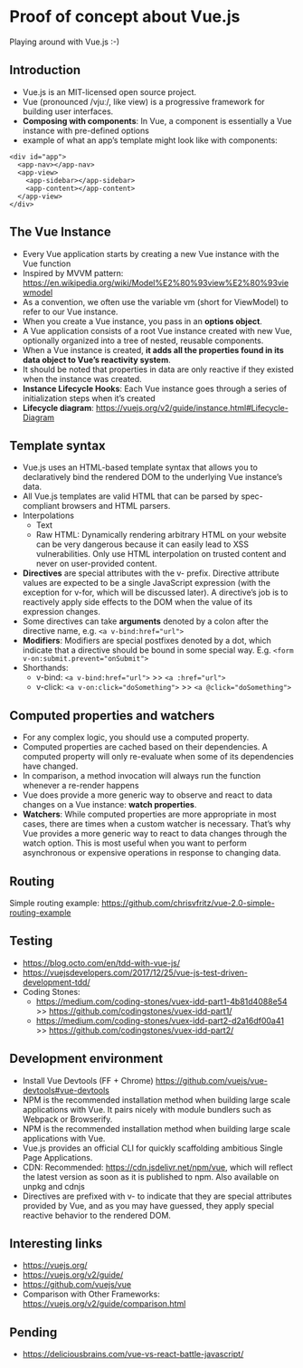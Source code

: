 # Proof of concept about Vue.js
Playing around with Vue.js :-)

## Introduction
* Vue.js is an MIT-licensed open source project.
* Vue (pronounced /vjuː/, like view) is a progressive framework for building user interfaces.
* **Composing with components**: In Vue, a component is essentially a Vue instance with pre-defined options
* example of what an app’s template might look like with components:
```
<div id="app">
  <app-nav></app-nav>
  <app-view>
    <app-sidebar></app-sidebar>
    <app-content></app-content>
  </app-view>
</div>
```

## The Vue Instance
* Every Vue application starts by creating a new Vue instance with the Vue function
* Inspired by MVVM pattern: https://en.wikipedia.org/wiki/Model%E2%80%93view%E2%80%93viewmodel
* As a convention, we often use the variable vm (short for ViewModel) to refer to our Vue instance.
* When you create a Vue instance, you pass in an **options object**.
* A Vue application consists of a root Vue instance created with new Vue, optionally organized into a tree of nested, reusable components.
* When a Vue instance is created, **it adds all the properties found in its data object to Vue’s reactivity system**.
* It should be noted that properties in data are only reactive if they existed when the instance was created.
* **Instance Lifecycle Hooks**: Each Vue instance goes through a series of initialization steps when it’s created
* **Lifecycle diagram**: https://vuejs.org/v2/guide/instance.html#Lifecycle-Diagram


## Template syntax
* Vue.js uses an HTML-based template syntax that allows you to declaratively bind the rendered DOM to the underlying Vue instance’s data.
* All Vue.js templates are valid HTML that can be parsed by spec-compliant browsers and HTML parsers.
* Interpolations
    * Text
    * Raw HTML: Dynamically rendering arbitrary HTML on your website can be very dangerous because it can easily lead to XSS vulnerabilities. Only use HTML interpolation on trusted content and never on user-provided content.
* **Directives** are special attributes with the v- prefix. Directive attribute values are expected to be a single JavaScript expression (with the exception for v-for, which will be discussed later). A directive’s job is to reactively apply side effects to the DOM when the value of its expression changes.
* Some directives can take **arguments** denoted by a colon after the directive name, e.g. `<a v-bind:href="url">`
* **Modifiers**: Modifiers are special postfixes denoted by a dot, which indicate that a directive should be bound in some special way. E.g. `<form v-on:submit.prevent="onSubmit">`
* Shorthands:
  * v-bind: `<a v-bind:href="url">`  >>  `<a :href="url">`
  * v-click: `<a v-on:click="doSomething">` >> `<a @click="doSomething">`


## Computed properties and watchers
* For any complex logic, you should use a computed property.
* Computed properties are cached based on their dependencies. A computed property will only re-evaluate when some of its dependencies have changed.
* In comparison, a method invocation will always run the function whenever a re-render happens
* Vue does provide a more generic way to observe and react to data changes on a Vue instance: **watch properties**.
* **Watchers**: While computed properties are more appropriate in most cases, there are times when a custom watcher is necessary. That’s why Vue provides a more generic way to react to data changes through the watch option. This is most useful when you want to perform asynchronous or expensive operations in response to changing data.

## Routing
Simple routing example: https://github.com/chrisvfritz/vue-2.0-simple-routing-example


## Testing
* https://blog.octo.com/en/tdd-with-vue-js/
* https://vuejsdevelopers.com/2017/12/25/vue-js-test-driven-development-tdd/
* Coding Stones:
    * https://medium.com/coding-stones/vuex-idd-part1-4b81d4088e54  >> https://github.com/codingstones/vuex-idd-part1/
    * https://medium.com/coding-stones/vuex-idd-part2-d2a16df00a41  >> https://github.com/codingstones/vuex-idd-part2/

## Development environment
* Install Vue Devtools (FF + Chrome) https://github.com/vuejs/vue-devtools#vue-devtools
* NPM is the recommended installation method when building large scale applications with Vue. It pairs nicely with module bundlers such as Webpack or Browserify.
* NPM is the recommended installation method when building large scale applications with Vue.
* Vue.js provides an official CLI for quickly scaffolding ambitious Single Page Applications.
* CDN: Recommended: https://cdn.jsdelivr.net/npm/vue, which will reflect the latest version as soon as it is published to npm. Also available on unpkg and cdnjs
* Directives are prefixed with v- to indicate that they are special attributes provided by Vue, and as you may have guessed, they apply special reactive behavior to the rendered DOM.


## Interesting links
* https://vuejs.org/
* https://vuejs.org/v2/guide/
* https://github.com/vuejs/vue
* Comparison with Other Frameworks: https://vuejs.org/v2/guide/comparison.html


## Pending
* https://deliciousbrains.com/vue-vs-react-battle-javascript/
